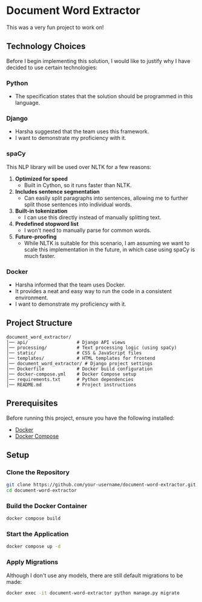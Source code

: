 # Document Word Extractor
This was a very fun project to work on!

## Technology Choices

Before I begin implementing this solution, I would like to justify why I have decided to use certain technologies:

### Python
- The specification states that the solution should be programmed in this language.

### Django
- Harsha suggested that the team uses this framework.
- I want to demonstrate my proficiency with it.

### spaCy
This NLP library will be used over NLTK for a few reasons:

1. **Optimized for speed**  
   - Built in Cython, so it runs faster than NLTK.
2. **Includes sentence segmentation**  
   - Can easily split paragraphs into sentences, allowing me to further split those sentences into individual words.
3. **Built-in tokenization**  
   - I can use this directly instead of manually splitting text.
4. **Predefined stopword list**  
   - I won't need to manually parse for common words.
5. **Future-proofing**  
   - While NLTK is suitable for this scenario, I am assuming we want to scale this implementation in the future, in which case using spaCy is much faster.
  
### Docker
- Harsha informed that the team uses Docker.
- It provides a neat and easy way to run the code in a consistent environment.
- I want to demonstrate my proficiency with it.


## Project Structure

```
document_word_extractor/
│── api/                  # Django API views
│── processing/           # Text processing logic (using spaCy)
│── static/               # CSS & JavaScript files
│── templates/            # HTML templates for frontend
│── document_word_extractor/ # Django project settings
│── Dockerfile            # Docker build configuration
│── docker-compose.yml    # Docker Compose setup
│── requirements.txt      # Python dependencies
│── README.md             # Project instructions
```

## Prerequisites

Before running this project, ensure you have the following installed:

- [Docker](https://docs.docker.com/get-docker/)
- [Docker Compose](https://docs.docker.com/compose/install/)

## Setup

### Clone the Repository

```sh
git clone https://github.com/your-username/document-word-extractor.git
cd document-word-extractor
```

### Build the Docker Container

```sh
docker compose build
```

### Start the Application

```sh
docker compose up -d
```

### Apply Migrations

Although I don't use any models, there are still default migrations to be made:

```sh
docker exec -it document-word-extractor python manage.py migrate
```

